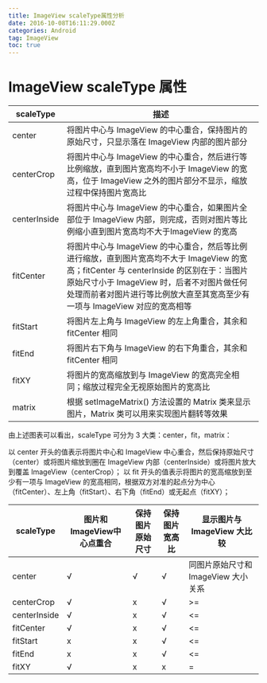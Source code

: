 ```yaml
---
title: ImageView scaleType属性分析
date: 2016-10-08T16:11:29.000Z
categories: Android
tag: ImageView
toc: true
---
```


# ImageView scaleType 属性

| scaleType    | 描述                                                                                                                                                                   |
| ------------ | -------------------------------------------------------------------------------------------------------------------------------------------------------------------- |
| center       | 将图片中心与 ImageView 的中心重合，保持图片的原始尺寸，只显示落在 ImageView 内部的图片部分                                                                                                             |
| centerCrop   | 将图片中心与 ImageView 的中心重合，然后进行等比例缩放，直到图片宽高均不小于 ImageView 的宽高，位于 ImageView 之外的图片部分不显示，缩放过程中保持图片宽高比                                                                       |
| centerInside | 将图片中心与 ImageView 的中心重合，如果图片全部位于 ImageView 内部，则完成，否则对图片等比例缩小直到图片宽高均不大于ImageView 的宽高                                                                                   |
| fitCenter    | 将图片中心与 ImageView 的中心重合，然后等比例进行缩放，直到图片宽高均不大于 ImageView 的宽高；fitCenter 与 centerInside 的区别在于：当图片原始尺寸小于 ImageView 时，后者不对图片做任何处理而前者对图片进行等比例放大直至其宽高至少有一项与 ImageView 对应的宽高相等 |
| fitStart     | 将图片左上角与 ImageView 的左上角重合，其余和 fitCenter 相同                                                                                                                            |
| fitEnd       | 将图片右下角与 ImageView 的右下角重合，其余和 fitCenter 相同                                                                                                                            |
| fitXY        | 将图片的宽高缩放到与 ImageView 的宽高完全相同；缩放过程完全无视原始图片的宽高比                                                                                                                        |
| matrix       | 根据 setImageMatrix() 方法设置的 Matrix 类来显示图片，Matrix 类可以用来实现图片翻转等效果                                                                                                        |

由上述图表可以看出，scaleType 可分为 3 大类：center，fit，matrix：

以 center 开头的值表示将图片中心和 ImageView 中心重合，然后保持原始尺寸（center）或将图片缩放到圈在 ImageView 内部（centerInside）或将图片放大到覆盖 ImageView（centerCrop）； 以 fit 开头的值表示将图片的宽高缩放到至少有一项与 ImageView 的宽高相同，根据双方对准的起点分为中心（fitCenter）、左上角（fitStart）、右下角（fitEnd）或无起点（fitXY）；

| scaleType    | 图片和ImageView中心点重合 | 保持图片原始尺寸 | 保持图片宽高比 | 显示图片与 ImageView 大比较     |
| ------------ | ----------------- | -------- | ------- | ----------------------- |
| center       | √                 | √        | √       | 同图片原始尺寸和 ImageView 大小关系 |
| centerCrop   | √                 | x        | √       | >=                      |
| centerInside | √                 | x        | √       | &lt;=                   |
| fitCenter    | √                 | x        | √       | &lt;=                   |
| fitStart     | x                 | x        | √       | &lt;=                   |
| fitEnd       | x                 | x        | √       | &lt;=                   |
| fitXY        | √                 | x        | x       | =                       |
